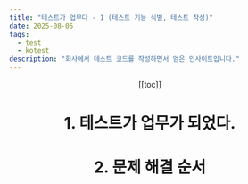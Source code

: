 ```yaml
---
title: "테스트가 업무다 - 1 (테스트 기능 식별, 테스트 작성)"
date: 2025-08-05
tags:
  - test
  - kotest
description: "회사에서 테스트 코드를 작성하면서 얻은 인사이트입니다."
---
```


<Header />

[[toc]]

# 1. 테스트가 업무가 되었다.

# 2. 문제 해결 순서

<Footer />

